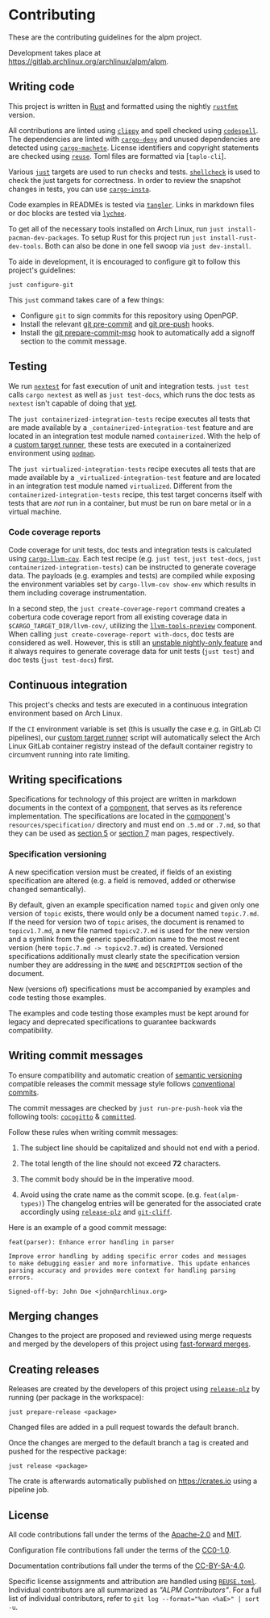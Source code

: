 # Contributing

These are the contributing guidelines for the alpm project.

Development takes place at <https://gitlab.archlinux.org/archlinux/alpm/alpm>.

## Writing code

This project is written in [Rust] and formatted using the nightly [`rustfmt`] version.

All contributions are linted using [`clippy`] and spell checked using [`codespell`].
The dependencies are linted with [`cargo-deny`] and unused dependencies are detected using [`cargo-machete`].
License identifiers and copyright statements are checked using [`reuse`].
Toml files are formatted via [`taplo-cli`].

Various [`just`] targets are used to run checks and tests.
[`shellcheck`] is used to check the just targets for correctness.
In order to review the snapshot changes in tests, you can use [`cargo-insta`].

Code examples in READMEs is tested via [`tangler`].
Links in markdown files or doc blocks are tested via [`lychee`].

To get all of the necessary tools installed on Arch Linux, run `just install-pacman-dev-packages`.
To setup Rust for this project run `just install-rust-dev-tools`.
Both can also be done in one fell swoop via `just dev-install`.

To aide in development, it is encouraged to configure git to follow this project's guidelines:

```shell
just configure-git
```

This `just` command takes care of a few things:

- Configure `git` to sign commits for this repository using OpenPGP.
- Install the relevant [git pre-commit] and [git pre-push] hooks.
- Install the [git prepare-commit-msg] hook to automatically add a signoff section to the commit message.

## Testing

We run [`nextest`] for fast execution of unit and integration tests.
`just test` calls `cargo nextest` as well as `just test-docs`, which runs the doc tests as `nextest` isn't capable of doing that [yet](https://github.com/nextest-rs/nextest/issues/16).

The `just containerized-integration-tests` recipe executes all tests that are made available by a `_containerized-integration-test` feature and are located in an integration test module named `containerized`.
With the help of a [custom target runner], these tests are executed in a containerized environment using [`podman`].

The `just virtualized-integration-tests` recipe executes all tests that are made available by a `_virtualized-integration-test` feature and are located in an integration test module named `virtualized`.
Different from the `containerized-integration-tests` recipe, this test target concerns itself with tests that are _not_ run in a container, but must be run on bare metal or in a virtual machine.

### Code coverage reports

Code coverage for unit tests, doc tests and integration tests is calculated using [`cargo-llvm-cov`].
Each test recipe (e.g. `just test`, `just test-docs`, `just containerized-integration-tests`) can be instructed to generate coverage data.
The payloads (e.g. examples and tests) are compiled while exposing the environment variables set by `cargo-llvm-cov show-env` which results in them including coverage instrumentation.

In a second step, the `just create-coverage-report` command creates a cobertura code coverage report from all existing coverage data in `$CARGO_TARGET_DIR/llvm-cov/`, utilizing the [`llvm-tools-preview`] component.
When calling `just create-coverage-report with-docs`, doc tests are considered as well.
However, this is still an [unstable nightly-only feature](https://github.com/rust-lang/rust/issues/85658) and it always requires to generate coverage data for unit tests (`just test`) and doc tests (`just test-docs`) first.

## Continuous integration

This project's checks and tests are executed in a continuous integration environment based on Arch Linux.

If the `CI` environment variable is set (this is usually the case e.g. in GitLab CI pipelines), our [custom target runner] script will automatically select the Arch Linux GitLab container registry instead of the default container registry to circumvent running into rate limiting.

## Writing specifications

Specifications for technology of this project are written in markdown documents in the context of a [component], that serves as its reference implementation.
The specifications are located in the [component]'s `resources/specification/` directory and must end on `.5.md` or `.7.md`, so that they can be used as [section 5] or [section 7] man pages, respectively.

### Specification versioning

A new specification version must be created, if fields of an existing specification are altered (e.g. a field is removed, added or otherwise changed semantically).

By default, given an example specification named `topic` and given only one version of `topic` exists, there would only be a document named `topic.7.md`.
If the need for version two of `topic` arises, the document is renamed to `topicv1.7.md`, a new file named `topicv2.7.md` is used for the new version and a symlink from the generic specification name to the most recent version (here `topic.7.md -> topicv2.7.md`) is created.
Versioned specifications additionally must clearly state the specification version number they are addressing in the `NAME` and `DESCRIPTION` section of the document.

New (versions of) specifications must be accompanied by examples and code testing those examples.

The examples and code testing those examples must be kept around for legacy and deprecated specifications to guarantee backwards compatibility.

## Writing commit messages

To ensure compatibility and automatic creation of [semantic versioning] compatible releases the commit message style follows [conventional commits].

The commit messages are checked by `just run-pre-push-hook` via the following tools: [`cocogitto`] & [`committed`].

Follow these rules when writing commit messages:

1. The subject line should be capitalized and should not end with a period.

1. The total length of the line should not exceed **72** characters.

1. The commit body should be in the imperative mood.

1. Avoid using the crate name as the commit scope. (e.g. `feat(alpm-types)`)
   The changelog entries will be generated for the associated crate accordingly using [`release-plz`] and [`git-cliff`].

Here is an example of a good commit message:

```text
feat(parser): Enhance error handling in parser

Improve error handling by adding specific error codes and messages
to make debugging easier and more informative. This update enhances
parsing accuracy and provides more context for handling parsing errors.

Signed-off-by: John Doe <john@archlinux.org>
```

## Merging changes

Changes to the project are proposed and reviewed using merge requests and merged by the developers of this project using [fast-forward merges].

## Creating releases

Releases are created by the developers of this project using [`release-plz`] by running (per package in the workspace):

```shell
just prepare-release <package>
```

Changed files are added in a pull request towards the default branch.

Once the changes are merged to the default branch a tag is created and pushed for the respective package:

```shell
just release <package>
```

The crate is afterwards automatically published on <https://crates.io> using a pipeline job.

## License

All code contributions fall under the terms of the [Apache-2.0] and [MIT].

Configuration file contributions fall under the terms of the [CC0-1.0].

Documentation contributions fall under the terms of the [CC-BY-SA-4.0].

Specific license assignments and attribution are handled using [`REUSE.toml`].
Individual contributors are all summarized as _"ALPM Contributors"_.
For a full list of individual contributors, refer to `git log --format="%an <%aE>" | sort -u`.

[Rust]: https://www.rust-lang.org/
[`rustfmt`]: https://github.com/rust-lang/rustfmt
[`clippy`]: https://github.com/rust-lang/rust-clippy
[`codespell`]: https://github.com/codespell-project/codespell
[`cargo-deny`]: https://github.com/EmbarkStudios/cargo-deny
[`cargo-insta`]: https://github.com/mitsuhiko/insta
[`cargo-llvm-cov`]: https://github.com/taiki-e/cargo-llvm-cov
[`git-cliff`]: https://git-cliff.org
[`shellcheck`]: https://www.shellcheck.net/
[`cocogitto`]: https://docs.cocogitto.io/
[`committed`]: https://github.com/crate-ci/committed
[`release-plz`]: https://release-plz.ieni.dev
[`reuse`]: https://git.fsfe.org/reuse/tool
[`lychee`]: https://github.com/lycheeverse/lychee
[`nextest`]: https://nexte.st/
[`just`]: https://github.com/casey/just
[`podman`]: https://podman.io/
[`tangler`]: https://github.com/wiktor-k/tangler
[`taplo`]: https://github.com/tamasfe/taplo
[`cargo-machete`]: https://github.com/bnjbvr/cargo-machete
[`llvm-tools-preview`]: https://github.com/rust-lang/rust/issues/85658
[custom target runner]: ./.cargo/runner.sh
[git pre-commit]: https://man.archlinux.org/man/githooks.5#pre-commit
[git pre-push]: https://man.archlinux.org/man/githooks.5#pre-push
[git prepare-commit-msg]: https://man.archlinux.org/man/githooks.5#prepare-commit-msg
[semantic versioning]: https://semver.org/
[conventional commits]: https://www.conventionalcommits.org/en/v1.0.0/
[Apache-2.0]: ./LICENSES/Apache-2.0.txt
[MIT]: ./LICENSES/MIT.txt
[CC0-1.0]: ./LICENSES/CC0-1.0.txt
[CC-BY-SA-4.0]: ./LICENSES/CC-BY-SA-4.0.txt
[`REUSE.toml`]: ./REUSE.toml
[component]: ./README.md#components
[fast-forward merges]: https://man.archlinux.org/man/git-merge.1#FAST-FORWARD_MERGE
[section 5]: https://en.wikipedia.org/wiki/Man_page#Manual_sections
[section 7]: https://en.wikipedia.org/wiki/Man_page#Manual_sections
